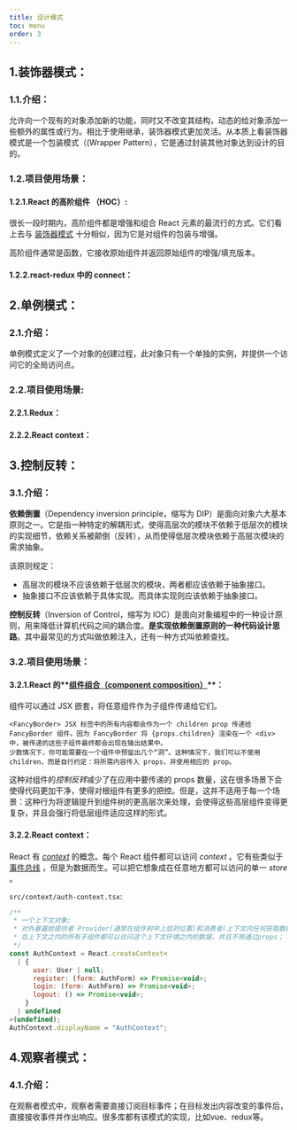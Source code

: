 ```yaml
---
title: 设计模式
toc: menu
order: 3
---
```


## 1.装饰器模式：

### 1.1.介绍：

允许向一个现有的对象添加新的功能，同时又不改变其结构，动态的给对象添加一些额外的属性或行为。相比于使用继承，装饰器模式更加灵活。从本质上看装饰器模式是一个包装模式（(Wrapper Pattern），它是通过封装其他对象达到设计的目的。

### 1.2.项目使用场景：

#### 1.2.1.React 的高阶组件 （HOC）:

很长一段时期内，高阶组件都是增强和组合 React 元素的最流行的方式。它们看上去与 [装饰器模式](http://robdodson.me/javascript-design-patterns-decorator/) 十分相似，因为它是对组件的包装与增强。

高阶组件通常是函数，它接收原始组件并返回原始组件的增强/填充版本。

#### 1.2.2.react-redux 中的 connect：



## 2.单例模式：

### 2.1.介绍：

单例模式定义了一个对象的创建过程，此对象只有一个单独的实例，并提供一个访问它的全局访问点。

### 2.2.项目使用场景:

#### 2.2.1.Redux：

#### 2.2.2.React context：

## 3.控制反转：

### 3.1.介绍：

**依赖倒置**（Dependency inversion principle，缩写为 DIP）是面向对象六大基本原则之一。它是指一种特定的解耦形式，使得高层次的模块不依赖于低层次的模块的实现细节，依赖关系被颠倒（反转），从而使得低层次模块依赖于高层次模块的需求抽象。

该原则规定：

- 高层次的模块不应该依赖于低层次的模块，两者都应该依赖于抽象接口。
- 抽象接口不应该依赖于具体实现。而具体实现则应该依赖于抽象接口。



**控制反转**（Inversion of Control，缩写为 IOC）是面向对象编程中的一种设计原则，用来降低计算机代码之间的耦合度。**是实现依赖倒置原则的一种代码设计思路**。其中最常见的方式叫做依赖注入，还有一种方式叫依赖查找。

### 3.2.项目使用场景：

#### 3.2.1.React 的**[组件组合（component composition）](https://zh-hans.reactjs.org/docs/composition-vs-inheritance.html)**：

组件可以通过 JSX 嵌套，将任意组件作为子组件传递给它们。

```
<FancyBorder> JSX 标签中的所有内容都会作为一个 children prop 传递给 FancyBorder 组件。因为 FancyBorder 将 {props.children} 渲染在一个 <div> 中，被传递的这些子组件最终都会出现在输出结果中。
少数情况下，你可能需要在一个组件中预留出几个“洞”。这种情况下，我们可以不使用 children，而是自行约定：将所需内容传入 props，并使用相应的 prop。

```

这种对组件的*控制反转*减少了在应用中要传递的 props 数量，这在很多场景下会使得代码更加干净，使得对根组件有更多的把控。但是，这并不适用于每一个场景：这种行为将逻辑提升到组件树的更高层次来处理，会使得这些高层组件变得更复杂，并且会强行将低层组件适应这样的形式。

#### 3.2.2.React context：

React 有 [*context*](https://zh-hans.reactjs.org/docs/context.html) 的概念。每个 React 组件都可以访问 *context* 。它有些类似于 [事件总线](https://github.com/krasimir/EventBus) ，但是为数据而生。可以把它想象成在任意地方都可以访问的单一 *store* 。

`src/context/auth-context.tsx`:

```js
/**
 * 一个上下文对象;
 * 对外暴露给提供者 Provider(通常在组件树中上层的位置)和消费者(上下文内任何获取数据的组件)；
 * 在上下文之内的所有子组件都可以访问这个上下文环境之内的数据，并且不用通过props；
 */
const AuthContext = React.createContext<
  | {
      user: User | null;
      register: (form: AuthForm) => Promise<void>;
      login: (form: AuthForm) => Promise<void>;
      logout: () => Promise<void>;
    }
  | undefined
>(undefined);
AuthContext.displayName = "AuthContext";
```

## 4.观察者模式：

### 4.1.介绍：

在观察者模式中，观察者需要直接订阅目标事件；在目标发出内容改变的事件后，直接接收事件并作出响应。很多库都有该模式的实现，比如vue、redux等。

